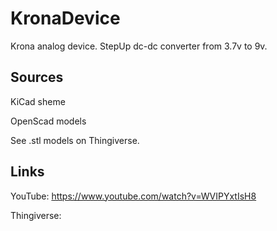 # KronaDevice
Krona analog device. StepUp dc-dc converter from 3.7v to 9v.

## Sources
KiCad sheme

OpenScad models

See .stl models on Thingiverse.

## Links
YouTube: https://www.youtube.com/watch?v=WVIPYxtIsH8

Thingiverse: 
